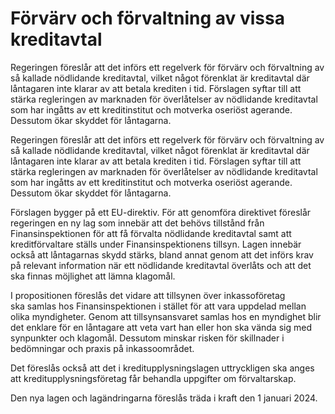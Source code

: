 # Förvärv och förvaltning av vissa kreditavtal

Regeringen föreslår att det införs ett regelverk för förvärv och förvaltning av så kallade nödlidande kreditavtal, vilket något förenklat är kreditavtal där låntagaren inte klarar av att betala krediten i tid. Förslagen syftar till att stärka regleringen av marknaden för överlåtelser av nödlidande kreditavtal som har ingåtts av ett kreditinstitut och motverka oseriöst agerande. Dessutom ökar skyddet för låntagarna.

Regeringen föreslår att det införs ett regelverk för förvärv och förvaltning av så kallade nödlidande kreditavtal, vilket något förenklat är kreditavtal där låntagaren inte klarar av att betala krediten i tid. Förslagen syftar till att stärka regleringen av marknaden för överlåtelser av nödlidande kreditavtal som har ingåtts av ett kreditinstitut och motverka oseriöst agerande. Dessutom ökar skyddet för låntagarna.

Förslagen bygger på ett EU-direktiv. För att genomföra direktivet föreslår regeringen en ny lag som innebär att det behövs tillstånd från Finansinspektionen för att få förvalta nödlidande kreditavtal samt att kreditförvaltare ställs under Finansinspektionens tillsyn. Lagen innebär också att låntagarnas skydd stärks, bland annat genom att det införs krav på relevant information när ett nödlidande kreditavtal överlåts och att det ska finnas möjlighet att lämna klagomål.

I propositionen föreslås det vidare att tillsynen över inkassoföretag ska samlas hos Finansinspektionen i stället för att vara uppdelad mellan olika myndigheter. Genom att tillsynsansvaret samlas hos en myndighet blir det enklare för en låntagare att veta vart han eller hon ska vända sig med synpunkter och klagomål. Dessutom minskar risken för skillnader i bedömningar och praxis på inkassoområdet.

Det föreslås också att det i kreditupplysningslagen uttryckligen ska anges att kreditupplysningsföretag får behandla uppgifter om förvaltarskap.

Den nya lagen och lagändringarna föreslås träda i kraft den 1 januari 2024.
